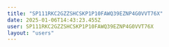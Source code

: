 ```yaml
---
title: "SP111RKC2GZZSHCSKP1P10FAWQ39EZNP4G0VVT76X"
date: 2025-01-06T14:43:23.455Z
user: SP111RKC2GZZSHCSKP1P10FAWQ39EZNP4G0VVT76X
layout: "users"
---
```

    